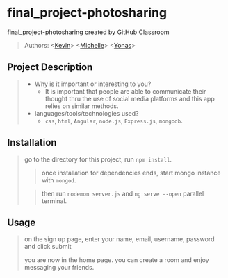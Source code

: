 # final_project-photosharing

final_project-photosharing created by GitHub Classroom

> Authors:
> \<[Kevin](https://github.com/kevnguy)\>
> \<[Michelle](https://github.com/tomatomodest)\>
> \<[Yonas](https://github.com/Yonas-A)\>

## Project Description

> - Why is it important or interesting to you?
>   - It is important that people are able to communicate their thought thru the use of social media platforms and this app relies on similar methods.
> - languages/tools/technologies used?
>   - `css`, `html`, `Angular`, `node.js`, `Express.js`, `mongodb`.

## Installation

> go to the directory for this project, run `npm install`.
>
> > once installation for dependencies ends, start mongo instance with `mongod`.
> 
> > then run `nodemon server.js` and `ng serve --open` parallel terminal.

## Usage

> on the sign up page, enter your name, email, username, password and click submit
> 
> you are now in the home page. you can create a room and enjoy messaging your friends.
